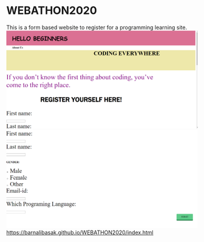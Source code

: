 # WEBATHON2020
This is a form based website to register for a programming learning site.
![image1](https://github.com/barnalibasak/WEBATHON2020/blob/master/Capture1.PNG)
![image2](https://github.com/barnalibasak/WEBATHON2020/blob/master/Capture2.PNG)
https://barnalibasak.github.io/WEBATHON2020/index.html
